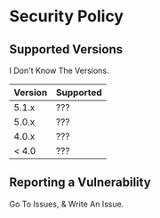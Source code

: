 # Security Policy

## Supported Versions

I Don't Know The Versions.

| Version | Supported          |
| ------- | ------------------ |
| 5.1.x   | ??? |
| 5.0.x   | ???                |
| 4.0.x   | ??? |
| < 4.0   | ???                |

## Reporting a Vulnerability

Go To Issues, & Write An Issue.
